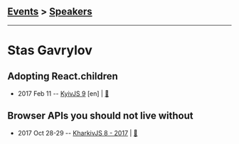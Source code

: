 ## [Events](../README.md) > [Speakers](../speakers.md)
---

# Stas Gavrylov

## Adopting React.children
- 2017 Feb 11 -- [KyivJS 9](https://www.youtube.com/watch?v=4-U2sEMPMR0) [en] | [:notebook:](http://slides.com/stasgavrylov/deck/fullscreen#/)  
## Browser APIs you should not live without
- 2017 Oct 28-29 -- [KharkivJS 8 - 2017](https://www.youtube.com/watch?v=R4J2-ubrgxs)  | [:notebook:](https://slides.com/stasgavrylov/apis-ru/#/)  
